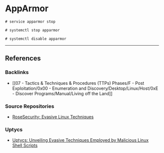 # AppArmor

```
# service apparmor stop
```

```
# systemctl stop apparmor

# systemctl disable apparmor
```

---
## References

### Backlinks

- [[07 - Tactics & Techniques & Procedures (TTPs) Phases/F - Post Exploitation/0x00 - Enumeration and Discovery/Desktop/Linux/Host/0xE - Discover Programs/Manual/Living off the Land]]

### Source Repositories

- [RoseSecurity: Evasive Linux Techniques](https://github.com/RoseSecurity/Anti-Virus-Evading-Payloads/blob/main/Evasive_Linux_Techniques.md)

### Uptycs

- [Uptycs: Unveiling Evasive Techniques Employed by Malicious Linux Shell Scripts](https://www.uptycs.com/blog/threat-research-report-team/evasive-techniques-used-by-malicious-linux-shell-scripts)